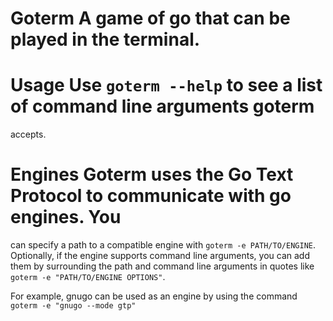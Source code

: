 # Goterm A game of go that can be played in the terminal.

# Usage Use `goterm --help` to see a list of command line arguments goterm
accepts.

# Engines Goterm uses the Go Text Protocol to communicate with go engines. You
can specify a path to a compatible engine with `goterm -e PATH/TO/ENGINE`.
Optionally, if the engine supports command line arguments, you can add them by
surrounding the path and command line arguments in quotes like `goterm -e
"PATH/TO/ENGINE OPTIONS"`. 

For example, gnugo can be used as an engine by using the command `goterm -e "gnugo --mode gtp"`
